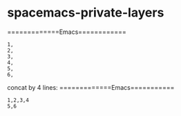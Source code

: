 # spacemacs-private-layers

=============Emacs============
```
1,
2,
3,
4,
5,
6,
```

concat by 4 lines: 
=============Emacs===========
```
1,2,3,4
5,6
```
